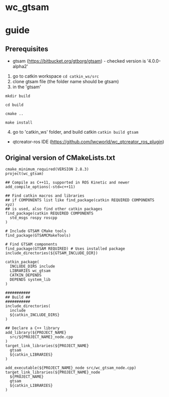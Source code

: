 # wc_gtsam
guide
===================================================
Prerequisites
------
- gtsam (https://bitbucket.org/gtborg/gtsam) - checked version is '4.0.0-alpha2' 
1. go to catkin workspace ```cd catkin_ws/src```
2. clone gtsam file (the folder name should be gtsam)
3. in the 'gtsam'
```
mkdir build
```
```
cd build
```
```
cmake ..
```
```
make install
```
4. go to 'catkin_ws' folder, and build catkin ```catkin build gtsam```

- qtcreator-ros IDE (https://github.com/lwcworld/wc_qtcreator_ros_plugin)

Original version of CMakeLists.txt
------
```
cmake_minimum_required(VERSION 2.8.3)
project(wc_gtsam)

## Compile as C++11, supported in ROS Kinetic and newer
add_compile_options(-std=c++11)

## Find catkin macros and libraries
## if COMPONENTS list like find_package(catkin REQUIRED COMPONENTS xyz)
## is used, also find other catkin packages
find_package(catkin REQUIRED COMPONENTS
  std_msgs rospy roscpp
)

# Include GTSAM CMake tools
find_package(GTSAMCMakeTools)

# Find GTSAM components
find_package(GTSAM REQUIRED) # Uses installed package
include_directories(${GTSAM_INCLUDE_DIR})

catkin_package(
  INCLUDE_DIRS include
  LIBRARIES wc_gtsam
  CATKIN_DEPENDS
  DEPENDS system_lib
)

###########
## Build ##
###########
include_directories(
  include
  ${catkin_INCLUDE_DIRS}
)

## Declare a C++ library
add_library(${PROJECT_NAME}
  src/${PROJECT_NAME}_node.cpp
)
target_link_libraries(${PROJECT_NAME}
  gtsam
  ${catkin_LIBRARIES}
)

add_executable(${PROJECT_NAME}_node src/wc_gtsam_node.cpp)
target_link_libraries(${PROJECT_NAME}_node
  ${PROJECT_NAME}
  gtsam
  ${catkin_LIBRARIES}
)
```
